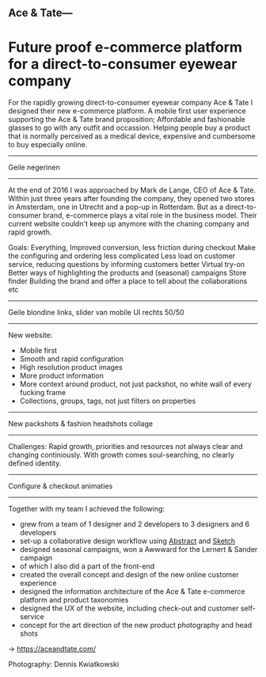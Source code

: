 ## Ace & Tate—

# Future proof e-commerce platform for a direct-to-consumer eyewear company

For the rapidly growing direct-to-consumer eyewear company Ace & Tate I designed their new e-commerce platform. A mobile first user experience supporting the Ace & Tate brand proposition; Affordable and fashionable glasses to go with any outfit and occassion. Helping people buy a product that is normally perceived as a medical device, expensive and cumbersome to buy especially online.

---

Geile negerinen

---

At the end of 2016 I was approached by Mark de Lange, CEO of Ace & Tate. Within just three years after founding the company, they opened two stores in Amsterdam, one in Utrecht and a pop-up in Rotterdam. But as a direct-to-consumer brand, e-commerce plays a vital role in the business model. Their current website couldn't keep up anymore with the chaning company and rapid growth.

Goals:
Everything,
Improved conversion, less friction during checkout
Make the configuring and ordering less complicated
Less load on customer service, reducing questions by informing customers better
Virtual try-on
Better ways of highlighting the products and (seasonal) campaigns
Store finder
Building the brand and offer a place to tell about the collaborations etc

---

Geile blondine links, slider van mobile UI rechts 50/50

---

New website:

- Mobile first
- Smooth and rapid configuration
- High resolution product images
- More product information
- More context around product, not just packshot, no white wall of every fucking frame
- Collections, groups, tags, not just filters on properties

---

New packshots & fashion headshots collage

---

Challenges:
Rapid growth, priorities and resources not always clear and changing continiously. With growth comes soul-searching, no clearly defined identity.

---

Configure & checkout animaties

---

Together with my team I achieved the following:

- grew from a team of 1 designer and 2 developers to 3 designers and 6 developers
- set-up a collaborative design workflow using [Abstract](https://getabstract.com) and [Sketch](https://sketch.com)
- designed seasonal campaigns, won a Awwward for the Lernert & Sander campaign
- of which I also did a part of the front-end
- created the overall concept and design of the new online customer experience
- designed the information architecture of the Ace & Tate e-commerce platform and product taxonomies
- designed the UX of the website, including check-out and customer self-service
- concept for the art direction of the new product photography and head shots

&rarr; https://aceandtate.com/

Photography:
Dennis Kwiatkowski
